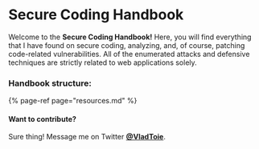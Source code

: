 # Secure Coding Handbook

Welcome to the **Secure Coding Handbook!** Here, you will find everything that I have found on secure coding, analyzing, and, of course, patching code-related vulnerabilities. All of the enumerated attacks and defensive techniques are strictly related to web applications solely.

### Handbook structure:

{% page-ref page="resources.md" %}



#### Want to contribute?

Sure thing! Message me on Twitter [**@VladToie**](https://twitter.com/VladToie).

